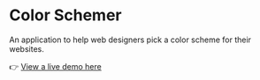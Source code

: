 # Color Schemer

An application to help web designers pick a color scheme for their websites.

:point_right: [View a live demo here]('https://giva16-color-schemer.netlify.app/')
